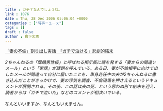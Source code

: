 ```yaml
---
title : ガチ？なんでしょうね。
link : 1076
date : Thu, 28 Dec 2006 05:06:04 +0000
categories : ["時事ニュース"]
tags : []
draft : false
author : 倉下忠憲
---
```


<A HREF="http://www.j-cast.com/2006/12/27004649.html" TARGET="_blank">「妻の不倫」割り出し実話　「ガチで泣ける」悲劇的結末</A><BR><BR><I> 2ちゃんねるの「既婚男性板」と呼ばれる掲示板に端を発する「妻からの間違いメール」という「実話」が話題を呼んでいる。ある日、妻が不倫相手に向けて出したメールが間違って自分に届いたことを、単身赴任中の夫が2ちゃんねるに書き込んだことがきっかけで、妻の浮気を調査、不倫現場を押さえるというドキュメントが展開される。その後、この話は夫の死、という思わぬ形で結末を迎え、読者からは「ガチで泣いた」などのコメントが相次いでいる。 </I><BR><BR>なんといいますか、なんともいえません。<br><br>
